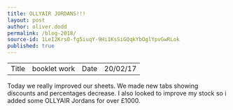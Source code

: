 ```yaml
---
title: OLLYAIR JORDANS!!!
layout: post
author: oliver.dodd
permalink: /blog-2018/
source-id: 1LeI2KrsO-fg5iuqY-9Hi1KsSiGQqkYbOglYpvGwRLok
published: true
---
```


<table>
  <tr>
    <td>Title</td>
    <td>booklet work</td>
    <td>Date</td>
    <td>20/02/17</td>
  </tr>
</table>

Today we really improved our sheets. We made new tabs showing discounts and percentages decrease. I also looked to improve my stock so i added some OLLYAIR Jordans for over £1000.  

